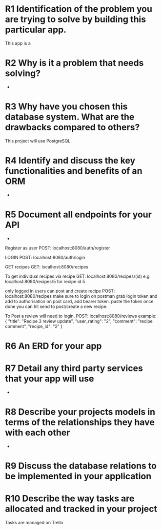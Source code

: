 # R1 Identification of the problem you are trying to solve by building this particular app.

This app is a 

# R2 Why is it a problem that needs solving?

-

# R3 Why have you chosen this database system. What are the drawbacks compared to others?

This project will use PostgreSQL. 

# R4 Identify and discuss the key functionalities and benefits of an ORM

- 

# R5 Document all endpoints for your API
-
Register as user
POST: localhost:8080/auth/register

LOGIN
POST: localhost:8080/auth/login

GET recipes
GET: localhost:8080/recipes

To get individual recipes via recipe
GET: localhost:8080/recipes/(id)
e.g 
localhost:8080/recipes/5
for recipe id 5

only logged in users can post and create recipe
POST: localhost:8080/recipes
make sure to login 
on postman grab login token  and add to authorisation on post card, add bearer token.  paste the token
once done you can hit send to post/create a new recipe.

To Post a review will need to login, POST: localhost:8080/reviews
example: 
{
    "title": "Recipe 3 review update",
    "user_rating": "2",
    "comment": "recipe comment",
    "recipe_id": "2"
}


# R6 An ERD for your app




# R7 Detail any third party services that your app will use

-

# R8 Describe your projects models in terms of the relationships they have with each other

- 

# R9 Discuss the database relations to be implemented in your application



# R10 Describe the way tasks are allocated and tracked in your project

Tasks are managed on Trello 
